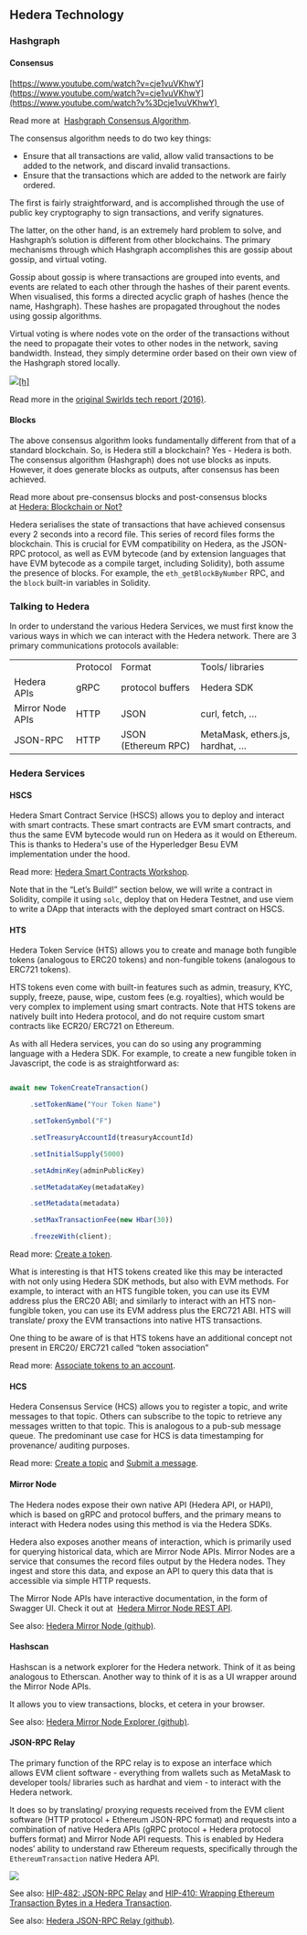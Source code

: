 ## Hedera Technology

### Hashgraph

#### Consensus

[https://www.youtube.com/watch?v=cje1vuVKhwY](https://www.youtube.com/watch?v=cje1vuVKhwY](https://www.youtube.com/watch?v%3Dcje1vuVKhwY) 

Read more at  [Hashgraph Consensus Algorithm](https://docs.hedera.com/hedera/core-concepts/hashgraph-consensus-algorithms).

The consensus algorithm needs to do two key things:

- Ensure that all transactions are valid, allow valid transactions to be added to the network, and discard invalid transactions.
- Ensure that the transactions which are added to the network are fairly ordered.

The first is fairly straightforward, and is accomplished through the use of public key cryptography to sign transactions, and verify signatures.

The latter, on the other hand, is an extremely hard problem to solve, and Hashgraph’s solution is different from other blockchains. The primary mechanisms through which Hashgraph accomplishes this are gossip about gossip, and virtual voting.

Gossip about gossip is where transactions are grouped into events, and events are related to each other through the hashes of their parent events. When visualised, this forms a directed acyclic graph of hashes (hence the name, Hashgraph). These hashes are propagated throughout the nodes using gossip algorithms.

Virtual voting is where nodes vote on the order of the transactions without the need to propagate their votes to other nodes in the network, saving bandwidth. Instead, they simply determine order based on their own view of the Hashgraph stored locally.

![](images/image11.png)[[h]](#cmnt8)

Read more in the [original Swirlds tech report (2016)](https://www.swirlds.com/downloads/SWIRLDS-TR-2016-01.pdf).

#### Blocks

The above consensus algorithm looks fundamentally different from that of a standard blockchain. So, is Hedera still a blockchain? Yes - Hedera is both.
The consensus algorithm (Hashgraph) does not use blocks as inputs. However, it does generate blocks as outputs, after consensus has been achieved.

Read more about pre-consensus blocks and post-consensus blocks at [Hedera: Blockchain or Not?](https://blog.bguiz.com/2024/hedera-blockchain-or-not/)

Hedera serialises the state of transactions that have achieved consensus every 2 seconds into a record file. This series of record files forms the blockchain. This is crucial for EVM compatibility on Hedera, as the JSON-RPC protocol, as well as EVM bytecode (and by extension languages that have EVM bytecode as a compile target, including Solidity), both assume the presence of blocks. For example, the `eth_getBlockByNumber` RPC, and the `block` built-in variables in Solidity.

### Talking to Hedera

In order to understand the various Hedera Services, we must first know the various ways in which we can interact with the Hedera network. There are 3 primary communications protocols available:

|   |   |   |   |
|---|---|---|---|
||Protocol|Format|Tools/ libraries|
|Hedera APIs|gRPC|protocol buffers|Hedera SDK|
|Mirror Node APIs|HTTP|JSON|curl, fetch, …|
|JSON-RPC|HTTP|JSON (Ethereum RPC)|MetaMask, ethers.js, hardhat, …|

### Hedera Services

#### HSCS

Hedera Smart Contract Service (HSCS) allows you to deploy and interact with smart contracts. These smart contracts are EVM smart contracts, and thus the same EVM bytecode would run on Hedera as it would on Ethereum. This is thanks to Hedera's use of the Hyperledger Besu EVM implementation under the hood.

Read more: [Hedera Smart Contracts Workshop](https://docs.hedera.com/hedera/tutorials/smart-contracts/hscs-workshop).

Note that in the “Let’s Build!” section below, we will write a contract in Solidity, compile it using `solc`, deploy that on Hedera Testnet, and use viem to write a DApp that interacts with the deployed smart contract on HSCS.

#### HTS

Hedera Token Service (HTS) allows you to create and manage both fungible tokens (analogous to ERC20 tokens) and non-fungible tokens (analogous to ERC721 tokens).

HTS tokens even come with built-in features such as admin, treasury, KYC, supply, freeze, pause, wipe, custom fees (e.g. royalties), which would be very complex to implement using smart contracts. Note that HTS tokens are natively built into Hedera protocol, and do not require custom smart contracts like ECR20/ ERC721 on Ethereum.

As with all Hedera services, you can do so using any programming language with a Hedera SDK. For example, to create a new fungible token in Javascript, the code is as straightforward as:

```js

await new TokenCreateTransaction()

     .setTokenName("Your Token Name")

     .setTokenSymbol("F")

     .setTreasuryAccountId(treasuryAccountId)

     .setInitialSupply(5000)

     .setAdminKey(adminPublicKey)

     .setMetadataKey(metadataKey)

     .setMetadata(metadata)

     .setMaxTransactionFee(new Hbar(30))

     .freezeWith(client);

```

Read more: [Create a token](https://docs.hedera.com/hedera/sdks-and-apis/sdks/token-service/define-a-token).

What is interesting is that HTS tokens created like this may be interacted with not only using Hedera SDK methods, but also with EVM methods. For example, to interact with an HTS fungible token, you can use its EVM address plus the ERC20 ABI; and similarly to interact with an HTS non-fungible token, you can use its EVM address plus the ERC721 ABI. HTS will translate/ proxy the EVM transactions into native HTS transactions.

One thing to be aware of is that HTS tokens have an additional concept not present in ERC20/ ERC721 called “token association”

Read more: [Associate tokens to an account](https://docs.hedera.com/hedera/sdks-and-apis/sdks/token-service/associate-tokens-to-an-account).

#### HCS

Hedera Consensus Service (HCS) allows you to register a topic, and write messages to that topic. Others can subscribe to the topic to retrieve any messages written to that topic. This is analogous to a pub-sub message queue. The predominant use case for HCS is data timestamping for provenance/ auditing purposes.

Read more: [Create a topic](https://docs.hedera.com/hedera/sdks-and-apis/sdks/consensus-service/create-a-topic) and
[Submit a message](https://docs.hedera.com/hedera/sdks-and-apis/sdks/consensus-service/submit-a-message).

#### Mirror Node

The Hedera nodes expose their own native API (Hedera API, or HAPI), which is based on gRPC and protocol buffers, and the primary means to interact with Hedera nodes using this method is via the Hedera SDKs.

Hedera also exposes another means of interaction, which is primarily used for querying historical data, which are Mirror Node APIs. Mirror Nodes are a service that consumes the record files output by the Hedera nodes. They ingest and store this data, and expose an API to query this data that is accessible via simple HTTP requests.

The Mirror Node APIs have interactive documentation, in the form of Swagger UI. Check it out at  [Hedera Mirror Node REST API](https://testnet.mirrornode.hedera.com/api/v1/docs/).

See also: [Hedera Mirror Node (github)](https://github.com/hashgraph/hedera-mirror-node).

#### Hashscan

Hashscan is a network explorer for the Hedera network. Think of it as being analogous to Etherscan. Another way to think of it is as a UI wrapper around the Mirror Node APIs.

It allows you to view transactions, blocks, et cetera in your browser.

See also: [Hedera Mirror Node Explorer (github)](https://github.com/hashgraph/hedera-mirror-node-explorer).

#### JSON-RPC Relay

The primary function of the RPC relay is to expose an interface which allows EVM client software - everything from wallets such as MetaMask to developer tools/ libraries such as hardhat and viem - to interact with the Hedera network.

It does so by translating/ proxying requests received from the EVM client software (HTTP protocol + Ethereum JSON-RPC format) and requests into a combination of native Hedera APIs (gRPC protocol + Hedera protocol buffers format) and Mirror Node API requests. This is enabled by Hedera nodes’ ability to understand raw Ethereum requests, specifically through the `EthereumTransaction` native Hedera API.

![](images/image7.png)

See also: [HIP-482: JSON-RPC Relay](https://hips.hedera.com/hip/hip-482)
and [HIP-410: Wrapping Ethereum Transaction Bytes in a Hedera Transaction](https://hips.hedera.com/hip/hip-410).

See also: [Hedera JSON-RPC Relay (github)](https://github.com/hashgraph/hedera-json-rpc-relay).
